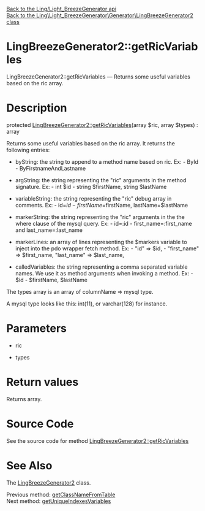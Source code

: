 [Back to the Ling/Light_BreezeGenerator api](https://github.com/lingtalfi/Light_BreezeGenerator/blob/master/doc/api/Ling/Light_BreezeGenerator.md)<br>
[Back to the Ling\Light_BreezeGenerator\Generator\LingBreezeGenerator2 class](https://github.com/lingtalfi/Light_BreezeGenerator/blob/master/doc/api/Ling/Light_BreezeGenerator/Generator/LingBreezeGenerator2.md)


LingBreezeGenerator2::getRicVariables
================



LingBreezeGenerator2::getRicVariables — Returns some useful variables based on the ric array.




Description
================


protected [LingBreezeGenerator2::getRicVariables](https://github.com/lingtalfi/Light_BreezeGenerator/blob/master/doc/api/Ling/Light_BreezeGenerator/Generator/LingBreezeGenerator2/getRicVariables.md)(array $ric, array $types) : array




Returns some useful variables based on the ric array.
It returns the following entries:

- byString: the string to append to a method name based on ric.
        Ex:
             - ById
             - ByFirstnameAndLastname
- argString: the string representing the "ric" arguments in the method signature.
        Ex:
             - int $id
             - string $firstName, string $lastName
- variableString: the string representing the "ric" debug array in comments.
        Ex:
             - id=$id
             - firstName=$firstName, lastName=$lastName
- markerString: the string representing the "ric" arguments in the the where clause of the mysql query.
        Ex:
             - id=:id
             - first_name=:first_name and last_name=:last_name
- markerLines: an array of lines representing the $markers variable to inject into the pdo wrapper fetch method.
        Ex:
             -
                 "id" => $id,
             -
                 "first_name" => $first_name,
                 "last_name" => $last_name,

- calledVariables: the string representing a comma separated variable names. We use it as method arguments when invoking a method.
         Ex:
             - $id
             - $firstName, $lastName



The types array is an array of columnName => mysql type.

A mysql type looks like this: int(11), or varchar(128) for instance.




Parameters
================


- ric

    

- types

    


Return values
================

Returns array.








Source Code
===========
See the source code for method [LingBreezeGenerator2::getRicVariables](https://github.com/lingtalfi/Light_BreezeGenerator/blob/master/Generator/LingBreezeGenerator2.php#L887-L984)


See Also
================

The [LingBreezeGenerator2](https://github.com/lingtalfi/Light_BreezeGenerator/blob/master/doc/api/Ling/Light_BreezeGenerator/Generator/LingBreezeGenerator2.md) class.

Previous method: [getClassNameFromTable](https://github.com/lingtalfi/Light_BreezeGenerator/blob/master/doc/api/Ling/Light_BreezeGenerator/Generator/LingBreezeGenerator2/getClassNameFromTable.md)<br>Next method: [getUniqueIndexesVariables](https://github.com/lingtalfi/Light_BreezeGenerator/blob/master/doc/api/Ling/Light_BreezeGenerator/Generator/LingBreezeGenerator2/getUniqueIndexesVariables.md)<br>


